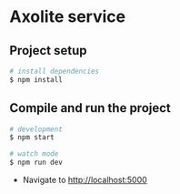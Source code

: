 # Axolite service

## Project setup

```bash
# install dependencies
$ npm install
```

## Compile and run the project

```bash
# development
$ npm start

# watch mode
$ npm run dev
```

- Navigate to <http://localhost:5000>
